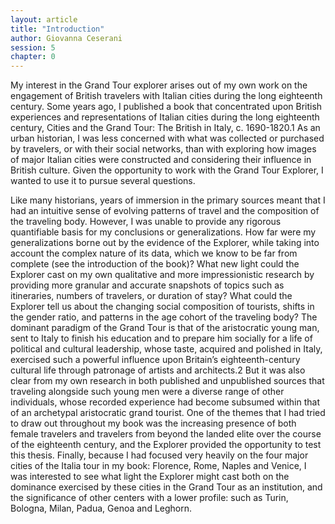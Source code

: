 ```yaml
---
layout: article
title: "Introduction"
author: Giovanna Ceserani
session: 5
chapter: 0
---
```

My interest in the Grand Tour explorer arises out of my own work on the engagement of British travelers with Italian cities during the long eighteenth century. Some years ago, I published a book that concentrated upon British experiences and representations of Italian cities during the long eighteenth century, Cities and the Grand Tour: The British in Italy, c. 1690-1820.1 As an urban historian, I was less concerned with what was collected or purchased by travelers, or with their social networks, than with exploring how images of major Italian cities were constructed and considering their influence in British culture. Given the opportunity to work with the Grand Tour Explorer, I wanted to use it to pursue several questions.</p>

Like many historians, years of immersion in the primary sources meant that I had an intuitive sense of evolving patterns of travel and the composition of the traveling body. However, I was unable to provide any rigorous quantifiable basis for my conclusions or generalizations. How far were my generalizations borne out by the evidence of the Explorer, while taking into account the complex nature of its data, which we know to be far from complete (see the introduction of the book)? What new light could the Explorer cast on my own qualitative and more impressionistic research by providing more granular and accurate snapshots of topics such as itineraries, numbers of travelers, or duration of stay? What could the Explorer tell us about the changing social composition of tourists, shifts in the gender ratio, and patterns in the age cohort of the traveling body? The dominant paradigm of the Grand Tour is that of the aristocratic young man, sent to Italy to finish his education and to prepare him socially for a life of political and cultural leadership, whose taste, acquired and polished in Italy, exercised such a powerful influence upon Britain’s eighteenth-century cultural life through patronage of artists and architects.2 But it was also clear from my own research in both published and unpublished sources that traveling alongside such young men were a diverse range of other individuals, whose recorded experience had become subsumed within that of an archetypal aristocratic grand tourist. One of the themes that I had tried to draw out throughout my book was the increasing presence of both female travelers and travelers from beyond the landed elite over the course of the eighteenth century, and the Explorer provided the opportunity to test this thesis. Finally, because I had focused very heavily on the four major cities of the Italia tour in my book: Florence, Rome, Naples and Venice, I was interested to see what light the Explorer might cast both on the dominance exercised by these cities in the Grand Tour as an institution, and the significance of other centers with a lower profile: such as Turin, Bologna, Milan, Padua, Genoa and Leghorn.
